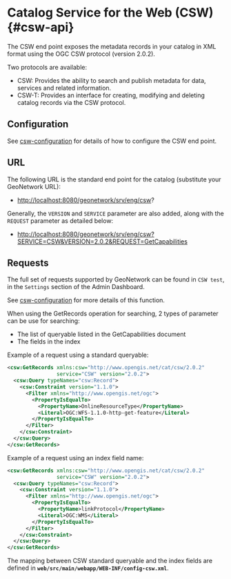 # Catalog Service for the Web (CSW) {#csw-api}

The CSW end point exposes the metadata records in your catalog in XML format using the OGC CSW protocol (version 2.0.2).

Two protocols are available:

 -   CSW: Provides the ability to search and publish metadata for data, services and related information.
 -   CSW-T: Provides an interface for creating, modifying and deleting catalog records via the CSW protocol.

## Configuration

See [csw-configuration](csw-configuration.md) for details of how to configure the CSW end point.

## URL

The following URL is the standard end point for the catalog (substitute your GeoNetwork URL):

 -   <http://localhost:8080/geonetwork/srv/eng/csw>?

Generally, the `VERSION` and `SERVICE` parameter are also added, along with the `REQUEST` parameter as detailed below:

 -   <http://localhost:8080/geonetwork/srv/eng/csw?SERVICE=CSW&VERSION=2.0.2&REQUEST=GetCapabilities>

## Requests

The full set of requests supported by GeoNetwork can be found in `CSW test`, in the `Settings` section of the Admin Dashboard.

See [csw-configuration](csw-configuration.md) for more details of this function.

When using the GetRecords operation for searching, 2 types of parameter can be use for searching:

 -   The list of queryable listed in the GetCapabilities document
 -   The fields in the index

Example of a request using a standard queryable:

```xml
<csw:GetRecords xmlns:csw="http://www.opengis.net/cat/csw/2.0.2"
                service="CSW" version="2.0.2">
  <csw:Query typeNames="csw:Record">
    <csw:Constraint version="1.1.0">
      <Filter xmlns="http://www.opengis.net/ogc">
        <PropertyIsEqualTo>
          <PropertyName>OnlineResourceType</PropertyName>
          <Literal>OGC:WFS-1.1.0-http-get-feature</Literal>
        </PropertyIsEqualTo>
      </Filter>
    </csw:Constraint>
  </csw:Query>
</csw:GetRecords>
```

Example of a request using an index field name:

```xml
<csw:GetRecords xmlns:csw="http://www.opengis.net/cat/csw/2.0.2"
                service="CSW" version="2.0.2">
  <csw:Query typeNames="csw:Record">
    <csw:Constraint version="1.1.0">
      <Filter xmlns="http://www.opengis.net/ogc">
        <PropertyIsEqualTo>
          <PropertyName>linkProtocol</PropertyName>
          <Literal>OGC:WMS</Literal>
        </PropertyIsEqualTo>
      </Filter>
    </csw:Constraint>
  </csw:Query>
</csw:GetRecords>
```

The mapping between CSW standard queryable and the index fields are defined in **`web/src/main/webapp/WEB-INF/config-csw.xml`**.
